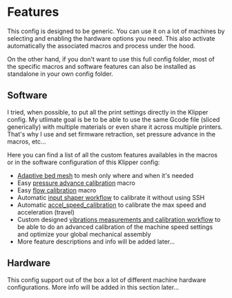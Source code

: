 # Features

This config is designed to be generic. You can use it on a lot of machines by selecting and enabling the hardware options you need. This also activate automatically the associated macros and process under the hood.

On the other hand, if you don't want to use this full config folder, most of the specific macros and software features can also be installed as standalone in your own config folder.


## Software

I tried, when possible, to put all the print settings directly in the Klipper config. My utlimate goal is be to be able to use the same Gcode file (sliced generically) with multiple materials or even share it across multiple printers. That's why I use and set firmware retraction, set pressure advance in the macros, etc...

Here you can find a list of all the custom features availables in the macros or in the software configuration of this Klipper config:

  - [Adaptive bed mesh](./features/adaptive_bed_mesh.md) to mesh only where and when it's needed
  - Easy [pressure advance calibration](./features/pa_calibration.md) macro
  - Easy [flow calibration](./features/flow_calibration.md) macro
  - Automatic [input shaper workflow](./features/is_workflow.md) to calibrate it without using SSH
   - Automatic [accel_speed_calibration](./features/accel_speed_calibration.md) to calibrate the max speed and acceleration (travel)
  - Custom designed [vibrations measurements and calibration workflow](./features/vibr_measurements.md) to be able to do an advanced calibration of the machine speed settings and optimize your global mechanical assembly
  - More feature descriptions and info will be added later...


## Hardware

This config support out of the box a lot of different machine hardware configurations.
More info will be added in this section later...
